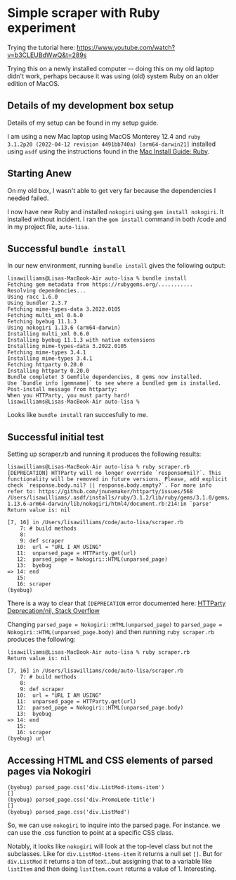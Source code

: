 # Simple scraper with Ruby experiment

Trying the tutorial here: https://www.youtube.com/watch?v=b3CLEUBdWwQ&t=289s

Trying this on a newly installed computer -- doing this on my old laptop didn't work, perhaps because it was using (old) system Ruby on an older edition of MacOS. 

## Details of my development box setup

Details of my setup can be found in my setup guide.  

I am using a new Mac laptop using MacOS Monterey 12.4 and `ruby 3.1.2p20 (2022-04-12 revision 4491bb740a) [arm64-darwin21]` installed using `asdf` using the instructions found in the [Mac Install Guide: Ruby](https://mac.install.guide/ruby/). 

## Starting Anew

On my old box, I wasn't able to get very far because the dependencies I needed failed. 

I now have new Ruby and installed `nokogiri` using `gem install nokogiri`. It installed without incident. I ran the `gem install` command in both /code and in my project file, `auto-lisa`. 

## Successful `bundle install` 

In our new environment, running `bundle install` gives the following output: 

```
lisawilliams@Lisas-MacBook-Air auto-lisa % bundle install
Fetching gem metadata from https://rubygems.org/...........
Resolving dependencies...
Using racc 1.6.0
Using bundler 2.3.7
Fetching mime-types-data 3.2022.0105
Fetching multi_xml 0.6.0
Fetching byebug 11.1.3
Using nokogiri 1.13.6 (arm64-darwin)
Installing multi_xml 0.6.0
Installing byebug 11.1.3 with native extensions
Installing mime-types-data 3.2022.0105
Fetching mime-types 3.4.1
Installing mime-types 3.4.1
Fetching httparty 0.20.0
Installing httparty 0.20.0
Bundle complete! 3 Gemfile dependencies, 8 gems now installed.
Use `bundle info [gemname]` to see where a bundled gem is installed.
Post-install message from httparty:
When you HTTParty, you must party hard!
lisawilliams@Lisas-MacBook-Air auto-lisa % 
```

Looks like `bundle install` ran succesfully to me. 

## Successful initial test

Setting up scraper.rb and running it produces the following results: 

```
lisawilliams@Lisas-MacBook-Air auto-lisa % ruby scraper.rb
[DEPRECATION] HTTParty will no longer override `response#nil?`. This functionality will be removed in future versions. Please, add explicit check `response.body.nil? || response.body.empty?`. For more info refer to: https://github.com/jnunemaker/httparty/issues/568
/Users/lisawilliams/.asdf/installs/ruby/3.1.2/lib/ruby/gems/3.1.0/gems/nokogiri-1.13.6-arm64-darwin/lib/nokogiri/html4/document.rb:214:in `parse'
Return value is: nil

[7, 16] in /Users/lisawilliams/code/auto-lisa/scraper.rb
    7: # build methods
    8: 
    9: def scraper
   10: 	url = "URL I AM USING"
   11: 	unparsed_page = HTTParty.get(url)
   12: 	parsed_page = Nokogiri::HTML(unparsed_page)
   13: 	byebug
=> 14: end
   15: 
   16: scraper
(byebug) 
```

There is a way to clear that `[DEPRECATION` error documented here: [HTTParty Deprecation/nil, Stack Overflow](https://stackoverflow.com/questions/61590268/deprecation-httparty-will-no-longer-override-responsenil-what-does-this-de)

Changing `parsed_page = Nokogiri::HTML(unparsed_page)` to `parsed_page = Nokogiri::HTML(unparsed_page.body)` and then running `ruby scraper.rb` produces the following: 


```
lisawilliams@Lisas-MacBook-Air auto-lisa % ruby scraper.rb
Return value is: nil

[7, 16] in /Users/lisawilliams/code/auto-lisa/scraper.rb
    7: # build methods
    8: 
    9: def scraper
   10: 	url = "URL I AM USING"
   11: 	unparsed_page = HTTParty.get(url)
   12: 	parsed_page = Nokogiri::HTML(unparsed_page.body)
   13: 	byebug
=> 14: end
   15: 
   16: scraper
(byebug) url
```

## Accessing HTML and CSS elements of parsed pages via Nokogiri

```
(byebug) parsed_page.css('div.ListMod-items-item')
[]
(byebug) parsed_page.css('div.PromoLede-title')
[]
(byebug) parsed_page.css('div.ListMod')
```

So, we can use `nokogiri` to inquire into the parsed page. For instance. we can use the .css function to point at a specific CSS class. 

Notably, it looks like `nokogiri` will look at the top-level class but not the subclasses. Like for `div.ListMod-items-item` it returns a null set `[]`. But for `div.ListMod` it returns a ton of text...but assigning that to a variable like `listItem` and then doing `listItem.count` returns a value of 1. Interesting. 